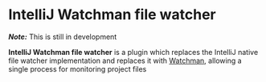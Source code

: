 # IntelliJ Watchman file watcher

***Note:*** This is still in development

<!-- Plugin description -->
**IntelliJ Watchman file watcher** is a plugin which replaces the IntelliJ native file watcher implementation and replaces
it with [Watchman](https://github.com/facebook/watchman), allowing a single process for monitoring project files
<!-- Plugin description end -->
